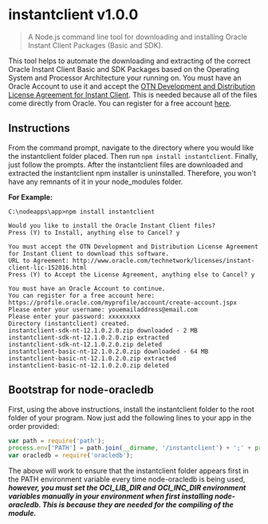 # instantclient v1.0.0
> A Node.js command line tool for downloading and installing Oracle Instant Client Packages (Basic and SDK).

This tool helps to automate the downloading and extracting of the correct Oracle Instant Client Basic and SDK Packages based on the  Operating System and Processor Architecture your running on. You must have an Oracle Account to use it and accept the [OTN Development and Distribution License Agreement for Instant Client](http://www.oracle.com/technetwork/licenses/instant-client-lic-152016.html). This is needed because all of the files come directly from Oracle. You can register for a free account [here](https://profile.oracle.com/myprofile/account/create-account.jspx). 

## Instructions
From the command prompt, navigate to the directory where you would like the instantclient folder placed. Then run ```npm install instantclient```. Finally, just follow the prompts. After the instantclient files are downloaded and extracted the instantclient npm installer is uninstalled. Therefore, you won't have any remnants of it in your node_modules folder.

**For Example:**
```shell
C:\nodeapps\app>npm install instantclient

Would you like to install the Oracle Instant Client files?
Press (Y) to Install, anything else to Cancel? y

You must accept the OTN Development and Distribution License Agreement for Instant Client to download this software.
URL to Agreement: http://www.oracle.com/technetwork/licenses/instant-client-lic-152016.html
Press (Y) to Accept the License Agreement, anything else to Cancel? y

You must have an Oracle Account to continue.
You can register for a free account here: https://profile.oracle.com/myprofile/account/create-account.jspx
Please enter your username: youemailaddress@email.com
Please enter your password: xxxxxxxxx
Directory (instantclient) created.
instantclient-sdk-nt-12.1.0.2.0.zip downloaded - 2 MB
instantclient-sdk-nt-12.1.0.2.0.zip extracted
instantclient-sdk-nt-12.1.0.2.0.zip deleted
instantclient-basic-nt-12.1.0.2.0.zip downloaded - 64 MB
instantclient-basic-nt-12.1.0.2.0.zip extracted
instantclient-basic-nt-12.1.0.2.0.zip deleted
```

## Bootstrap for node-oracledb
First, using the above instructions, install the instantclient folder to the root folder of your program. Now just add the following lines to your app in the order provided:
```javascript
var path = require('path');
process.env['PATH'] = path.join(__dirname, '/instantclient') + ';' + process.env['PATH'];
var oracledb = require('oracledb');
```
The above will work to ensure that the instantclient folder appears first in the PATH environment variable every time node-oracledb is being used, ***however, you must set the OCI_LIB_DIR and OCI_INC_DIR environment variables manually in your environment when first installing node-oracledb. This is because they are needed for the compiling of the module.***
